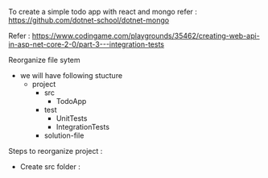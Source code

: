 

To create a simple todo app with react and mongo refer : https://github.com/dotnet-school/dotnet-mongo

Refer : https://www.codingame.com/playgrounds/35462/creating-web-api-in-asp-net-core-2-0/part-3---integration-tests



Reorganize file sytem

- we will have following stucture
  - project
    - src
      - TodoApp
    - test
      - UnitTests
      - IntegrationTests
    - solution-file



Steps to reorganize project : 

- Create src folder : 

  ```
  
  ```

  